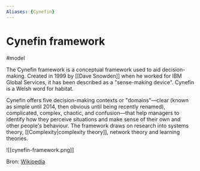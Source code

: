 ```yaml
---
Aliases: {Cynefin}
---
```

# Cynefin framework
#model

The Cynefin framework  is a conceptual framework used to aid decision-making. Created in 1999 by [[Dave Snowden]] when he worked for IBM Global Services, it has been described as a "sense-making device". Cynefin is a Welsh word for habitat.

Cynefin offers five decision-making contexts or "domains"—clear (known as simple until 2014, then obvious until being recently renamed), complicated, complex, chaotic, and confusion—that help managers to identify how they perceive situations and make sense of their own and other people's behaviour. The framework draws on research into systems theory, [[Complexity|complexity theory]], network theory and learning theories.

![[cynefin-framework.png]]

Bron: [Wikipedia](https://en.wikipedia.org/wiki/Cynefin_framework)